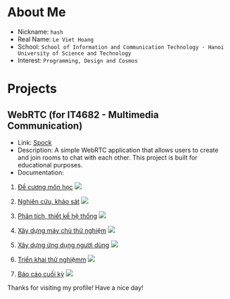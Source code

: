 # About Me

- Nickname: `hash`
- Real Name: `Le Viet Hoang`
- School: `School of Information and Communication Technology - Hanoi University of Science and Technology`
- Interest: `Programming, Design and Cosmos`

# Projects

## WebRTC (for IT4682 - Multimedia Communication)

- Link: [Spock](https://github.com/hashdotlee/spock/README.md)
- Description: A simple WebRTC application that allows users to create and join rooms to chat with each other. This project is built for educational purposes.
- Documentation:

1. [Đề cương môn học](https://docs.google.com/document/d/e/2PACX-1vSQUzyRMLnQbKxphVwlivBkxbgmO3_Zwk7-t0f5Cj-jbwIxREXANx-juW_OhpL4eQFvZoa7_lTSbMPJ/pub) ![](https://geps.dev/progress/100)

2. [Nghiên cứu, khảo sát](https://docs.google.com/document/d/e/2PACX-1vQr3hc7Qa8Oa6SDZnwnHXaJ8nJseJrXaDG0vh-UayXpfIVDlO7JjJaAZQpdnmZ-2iEB1IF21VniJweg/pub) ![](https://geps.dev/progress/100)

3. [Phân tích, thiết kế hệ thống](https://docs.google.com/document/d/e/2PACX-1vQr3hc7Qa8Oa6SDZnwnHXaJ8nJseJrXaDG0vh-UayXpfIVDlO7JjJaAZQpdnmZ-2iEB1IF21VniJweg/pub) ![](https://geps.dev/progress/100)

4. [Xây dựng máy chủ thử nghiệm](https://docs.google.com/document/d/e/2PACX-1vTZKnTqpPusCloVGqJrfBkOSFrKX8DrD_sdGUUG8E1goJMrNw8ZCIVWfu1ljwaPmYXvZQP6kz5x9AOy/pub) ![](https://geps.dev/progress/30)

5. [Xây dựng ứng dụng người dùng](https://docs.google.com/document/d/e/2PACX-1vSu16Vn4qk_aHsI6XWiy0tpL7tDz9jElCNqN-F-nImu760lrAUE8Vq1eiVO0IVQkSkxwyrgiOGaSwhV/pub) ![](https://geps.dev/progress/10)

6. [Triển khai thử nghiệmm]() ![](https://geps.dev/progress/0)

7. [Báo cáo cuối kỳ]() ![](https://geps.dev/progress/0)


Thanks for visiting my profile! Have a nice day!

```

```
